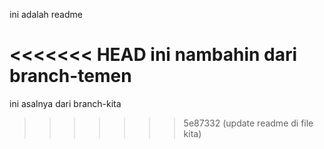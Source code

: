 ini adalah readme


<<<<<<< HEAD
ini nambahin dari branch-temen
=======

ini asalnya dari branch-kita
>>>>>>> 5e87332 (update readme di file kita)
